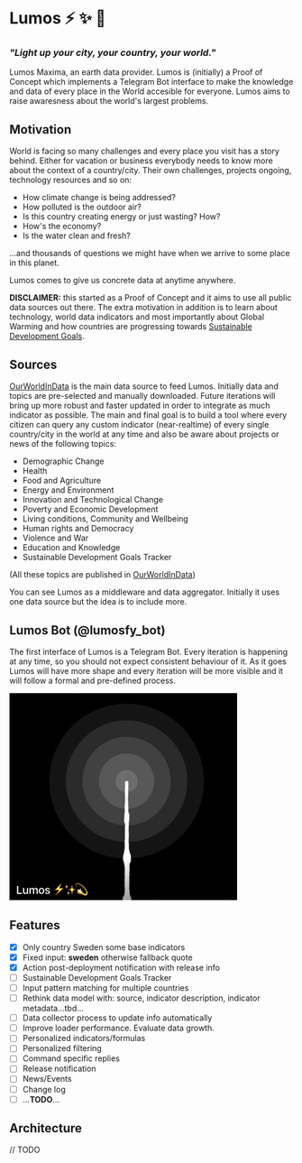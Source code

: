 # Lumos ⚡️ ✨ 💫
### <em>"Light up your city, your country, your world."</em>

Lumos Maxima, an earth data provider. Lumos is (initially) a Proof of Concept which implements a Telegram Bot interface to make the knowledge and data of every place in the World accesible for everyone. Lumos aims to raise awaresness about the world's largest problems.

## Motivation

World is facing so many challenges and every place you visit has a story behind. Either for vacation or business everybody needs to know more about the context of a country/city. Their own challenges, projects ongoing, technology resources and so on:

- How climate change is being addressed?
- How polluted is the outdoor air?
- Is this country creating energy or just wasting? How?
- How's the economy?
- Is the water clean and fresh? 

...and thousands of questions we might have when we arrive to some place in this planet.

Lumos comes to give us concrete data at anytime anywhere.

**DISCLAIMER:** this started as a Proof of Concept and it aims to use all public data sources out there. The extra motivation in addition is to learn about technology, world data indicators and most importantly about Global Warming and how countries are progressing towards [Sustainable Development Goals](https://sdg-tracker.org/). 

## Sources

[OurWorldInData](https://ourworldindata.org/) is the main data source to feed Lumos. Initially data and topics are pre-selected and manually downloaded. Future iterations will bring up more robust and faster updated in order to integrate as much indicator as possible.
The main and final goal is to build a tool where every citizen can query any custom indicator (near-realtime) of every single country/city in the world at any time and also be aware about projects or news of the following topics:

- Demographic Change
- Health
- Food and Agriculture
- Energy and Environment
- Innovation and Technological Change
- Poverty and Economic Development
- Living conditions, Community and Wellbeing
- Human rights and Democracy
- Violence and War
- Education and Knowledge
- Sustainable Development Goals Tracker

(All these topics are published in [OurWorldInData](https://ourworldindata.org/))

You can see Lumos as a middleware and data aggregator. Initially it uses one data source but the idea is to include more.

## Lumos Bot (@lumosfy_bot)

The first interface of Lumos is a Telegram Bot. Every iteration is happening at any time, so you should not expect consistent behaviour of it.
As it goes Lumos will have more shape and every iteration will be more visible and it will follow a formal and pre-defined process.

![](documentation/images/logo.png#100x)


## Features

- [x] Only country Sweden some base indicators
- [x] Fixed input: **sweden** otherwise fallback quote
- [x] Action post-deployment notification with release info
- [ ] Sustainable Development Goals Tracker
- [ ] Input pattern matching for multiple countries
- [ ] Rethink data model with: source, indicator description, indicator metadata...tbd...
- [ ] Data collector process to update info automatically
- [ ] Improve loader performance. Evaluate data growth.
- [ ] Personalized indicators/formulas
- [ ] Personalized filtering
- [ ] Command specific replies
- [ ] Release notification
- [ ] News/Events
- [ ] Change log
- [ ] ...**TODO**...

## Architecture

// TODO

